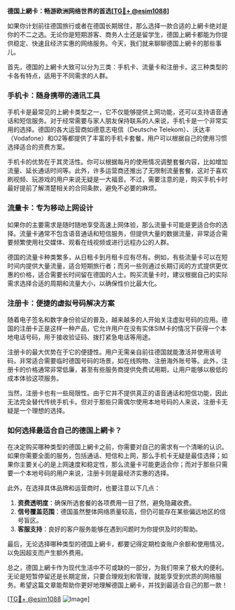 **德国上網卡：畅游欧洲网络世界的首选[[TG💪+ @esim1088](https://t.me/s/esim1088)]**

如果你计划前往德国旅行或者在德国长期居住，那么选择一款合适的上網卡绝对是你的不二之选。无论你是短期游客、商务人士还是留学生，德国上網卡都能为你提供稳定、快速且经济实惠的网络服务。今天，我们就来聊聊德国上網卡的那些事儿。

首先，德国的上網卡大致可以分为三类：手机卡、流量卡和注册卡。这三种类型的卡各有特点，适用于不同需求的人群。

### 手机卡：随身携带的通讯工具

手机卡是最常见的上網卡类型之一，它不仅能够提供上网功能，还可以支持语音通话和短信服务。对于经常需要与家人朋友保持联系的人来说，手机卡是一个非常实用的选择。德国的各大运营商如德意志电信（Deutsche Telekom）、沃达丰（Vodafone）和O2等都提供了丰富的手机卡套餐，用户可以根据自己的使用习惯选择适合的资费方案。

手机卡的优势在于其灵活性。你可以根据每月的使用情况调整套餐内容，比如增加流量、延长通话时间等。此外，许多运营商还推出了无限制流量套餐，这对于喜欢刷视频、玩游戏的用户来说无疑是一大福音。不过，需要注意的是，购买手机卡时最好提前了解清楚相关的合同条款，避免不必要的麻烦。

### 流量卡：专为移动上网设计

如果你的主要需求是随时随地享受高速上网体验，那么流量卡可能是更适合你的选择。流量卡通常不包含语音通话和短信服务，但提供大量的数据流量，非常适合需要频繁使用社交媒体、观看在线视频或进行远程办公的人群。

德国的流量卡种类繁多，从日租卡到月租卡应有尽有。例如，有些流量卡可以在短时间内提供大量流量，适合短期旅行者；而另一些则通过长期订阅的方式提供更优惠的价格，适合需要长时间留在德国的人士。购买流量卡时，建议根据自己的实际需求选择合适的周期和流量大小，以确保性价比最大化。

### 注册卡：便捷的虚拟号码解决方案

随着电子签名和数字身份验证的普及，越来越多的人开始关注虚拟号码的应用。德国的注册卡正是这样一种产品，它允许用户在没有实体SIM卡的情况下获得一个本地电话号码，用于接收验证码、拨打紧急电话等用途。

注册卡的最大优势在于它的便捷性。用户无需亲自前往德国就能激活并使用该号码，非常适合需要临时德国号码的场景，如在线购物、注册海外账号等。此外，注册卡的价格通常非常低廉，甚至有些服务商提供免费试用期，让用户能够以极低的成本体验这项服务。

当然，注册卡也有一些局限性。由于它并不提供真正的语音通话和短信功能，因此无法完全替代传统手机卡。但对于那些只需偶尔使用本地号码的人来说，注册卡无疑是一个理想的选择。

### 如何选择最适合自己的德国上網卡？

在决定购买哪种类型的德国上網卡之前，你需要对自己的需求有一个清晰的认识。如果你需要全面的服务，包括通话、短信和上网，那么手机卡无疑是最佳选择；如果你主要关心的是上网速度和稳定性，那么流量卡可能更适合你；而对于那些只需要一个本地号码的用户来说，注册卡则是最经济实惠的选择。

此外，在选择具体品牌和运营商时，也要注意以下几点：

1. **资费透明度**：确保所选套餐的各项费用一目了然，避免隐藏收费。
2. **信号覆盖范围**：德国虽然整体网络质量较高，但仍可能存在某些偏远地区的信号盲区。
3. **客服支持**：良好的客户服务能够在遇到问题时为你提供及时的帮助。

最后，无论选择哪种类型的德国上網卡，都要记得定期检查账户余额和使用情况，以免因超支而产生额外费用。

总之，德国上網卡作为现代生活中不可或缺的一部分，为我们带来了极大的便利。无论是短暂停留还是长期定居，只要合理规划和管理，就能享受到优质的网络服务。希望这篇文章能帮助你更好地理解德国上網卡，并找到最适合自己的那一款！

[[TG💪+ @esim1088](https://t.me/s/esim1088) ![Image](https://i.postimg.cc/4NQfJmqS/Snipaste-2025-05-13-00-14-12.png)]